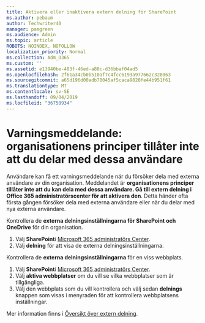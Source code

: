 ```yaml
---
title: Aktivera eller inaktivera extern delning för SharePoint
ms.author: pebaum
author: Techwriter40
manager: pamgreen
ms.audience: Admin
ms.topic: article
ROBOTS: NOINDEX, NOFOLLOW
localization_priority: Normal
ms.collection: Adm_O365
ms.custom: ''
ms.assetid: e13940be-483f-46ed-a88c-d36bbaf04ad5
ms.openlocfilehash: 2f61a34cb0b510af7c4fcc6193a977662c328063
ms.sourcegitcommit: a65d196d00adb70045af5caca9828fe44b951f61
ms.translationtype: MT
ms.contentlocale: sv-SE
ms.lasthandoff: 09/04/2019
ms.locfileid: "36750934"
---
```

# <a name="warning-message-your-organizations-policies-dont-allow-you-to-share-with-these-users"></a>Varningsmeddelande: organisationens principer tillåter inte att du delar med dessa användare

Användare kan få ett varningsmeddelande när du försöker dela med externa användare av din organisation. Meddelandet är **organisationens principer tillåter inte att du kan dela med dessa användare. Gå till extern delning i Office 365 administratörscenter för att aktivera den**. Detta händer ofta första gången försöker dela med externa användare eller när du delar med nya externa användare.

Kontrollera de **externa delningsinställningarna för SharePoint och OneDrive** för din organisation.

1. Välj **SharePoint**i [Microsoft 365 administratörs Center](https://admin.microsoft.com/AdminPortal/Home#/homepage">https://admin.microsoft.com/).
3. Välj **delning** för att visa de externa delningsinställningarna.

Kontrollera de **externa delningsinställningarna** för en viss webbplats.

1. Välj **SharePoint**i [Microsoft 365 administratörs Center](https://admin.microsoft.com/AdminPortal/Home#/homepage">https://admin.microsoft.com/).
2. Välj **aktiva webbplatser** om du vill se vilka webbplatser som är tillgängliga.
3. Välj den webbplats som du vill kontrollera och välj sedan **delnings** knappen som visas i menyraden för att kontrollera webbplatsens inställningar.

Mer information finns i [Översikt över extern delning](https://docs.microsoft.com/sharepoint/external-sharing-overview).